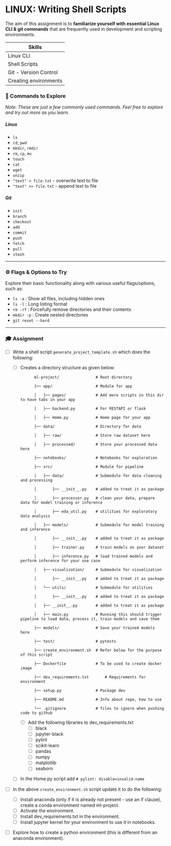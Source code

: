 # LINUX: Writing Shell Scripts


The aim of this assignment is to **familiarize yourself with essential Linux CLI & git commands** that are frequently used in development and scripting environments.


| Skills |
| ------- |
| Linux CLI |
| Shell Scripts|
| Git - Version Control |
| Creating environments |

### 📂 Commands to Explore

*Note: These are just a few commonly used commands. Feel free to explore and try out more as you learn.*

##### Linux
- `ls`
- `cd`, `pwd`
- `mkdir`, `rmdir`
- `rm`, `cp`, `mv`
- `touch`
- `cat`
- `wget`
- `unzip`
- `"text" > file.txt`  - overwrite text to file
- `"text" >> file.txt`  - append text to file

##### Git
- `init`
- `branch`
- `checkout`
- `add`
- `commit`
- `push`
- `fetch`
- `pull`
- `stash`

---

### ⚙️ Flags & Options to Try

Explore their basic functionality along with various useful flags/options, such as:

- `ls -a` : Show all files, including hidden ones
- `ls -l` : Long listing format
- `rm -rf` : Forcefully remove directories and their contents
- `mkdir -p` : Create nested directories
- `git reset --hard`


---
### 🎓 Assignment

- [ ] Write a shell script `generate_project_template.sh` which does the following: 

  - [ ] Creates a directory structure as given below: 

              ml-project/                # Root directory
              
              ├── app/                   # Module for app
              
              │   ├── pages/             # Add more scripts in this dir to have tabs in your app

              │   ├── backend.py         # For RESTAPI or flask
              
              │   ├── Home.py            # Home page for your app
              
              ├── data/                  # Directory for data
              
              │   ├── raw/               # Store raw dataset here           
              
              │   ├── processed/         # Store your processed data here        
              
              ├── notebooks/             # Notebooks for exploration
              
              ├── src/                   # Module for pipeline
              
              │   ├── data/              # Submodule for data cleaning and processing
        
              │       ├── __init__.py    # added to treat it as package
        
              │       ├── processor.py   # clean your data, prepare data for model training or inference
        
              │       ├── eda_util.py    # utilities for exploratory data analysis         
              
              │   ├── models/            # Submodule for model training and inference
        
              │       ├── __init__.py    # added to treat it as package
        
              │       ├── trainer.py     # train models on your dataset
              
              │       ├── inference.py   # load trained models and perform inference for your use case
              
              │   ├── visualization/     # Submodule for visualization

              │       ├── __init__.py    # added to treat it as package
           
              │   └── utils/             # Submodule for utilities
        
              │       ├── __init__.py    # added to treat it as package
        
              │   ├── __init__.py        # added to treat it as package
        
              │   ├── main.py            # Running this should trigger pipeline to load data, process it, train models and save them             
              
              ├── models/                # Save your trained models here     
              
              ├── test/                  # pytests
        
              ├── create_environment.sh  # Refer below for the purpose of this script                
              
              ├── Dockerfile             # To be used to create docker image
              
              ├── dev_requirements.txt       # Requirements for environment
              
              ├── setup.py               # Package dev
              
              ├── README.md              # Info about repo, how to use
              
              └── .gitignore             # files to ignore when pushing code to github
        
    - [ ] Add the following libraries to dev_requirements.txt
      - [ ] black
      - [ ] jupyter-black
      - [ ] pylint
      - [ ] scikit-learn
      - [ ] pandas
      - [ ] numpy
      - [ ] matplotlib
      - [ ] seaborn
  - [ ] In the Home.py script add `# pylint: disable=invalid-name` 


- [ ] In the above `create_environment.sh` script update it to do the following:
  - [ ] Install anaconda (only if it is already not present - use an if clause), create a conda environment named ml-project.
  - [ ] Activate the environment.
  - [ ] Install dev_requirements.txt in the environment.
  - [ ] Install jupyter kernel for your environment to use it in notebooks.
  
- [ ] Explore how to create a python environment (this is different from an anaconda environment).

 
